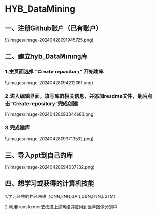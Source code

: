 # HYB_DataMining

## 一、注册Github账户（已有账户）

![/images/image-20240428091945725.png)

## 二、建立hyb_DataMining库

### 1.主页面选择 “Create repository” 开始建库

![/images/image-20240428094212061.png)

### 2.进入编辑界面，填写库的相关信息，并添加readme文件，最后点击"Create repository"完成创建

![/images/image-20240428093344683.png)

### 3.完成建库

![/images/image-20240428093713532.png)

## 三、导入ppt到自己的库

![/images/image-20240428094037732.png)

## 四、想学习或获得的计算机技能

1.学习经典的神经网络（CNN,RNN,GAN,DBN,FNN,LSTM）

2.利用transformer去改进上述网络并应用到医学图像分割中



